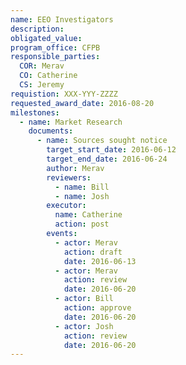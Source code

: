 ```yaml
---
name: EEO Investigators
description:
obligated_value:
program_office: CFPB
responsible_parties:
  COR: Merav
  CO: Catherine
  CS: Jeremy
requistion: XXX-YYY-ZZZZ
requested_award_date: 2016-08-20
milestones:
  - name: Market Research
    documents:
      - name: Sources sought notice
        target_start_date: 2016-06-12
        target_end_date: 2016-06-24
        author: Merav
        reviewers:
          - name: Bill
          - name: Josh
        executor:
          name: Catherine
          action: post
        events:
          - actor: Merav
            action: draft
            date: 2016-06-13
          - actor: Merav
            action: review
            date: 2016-06-20
          - actor: Bill
            action: approve
            date: 2016-06-20
          - actor: Josh
            action: review
            date: 2016-06-20
---
```

